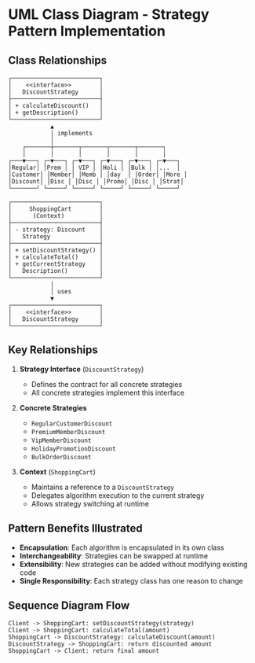# UML Class Diagram - Strategy Pattern Implementation

## Class Relationships

```
┌─────────────────────────┐
│    <<interface>>        │
│   DiscountStrategy      │
├─────────────────────────┤
│ + calculateDiscount()   │
│ + getDescription()      │
└─────────────────────────┘
            ▲
            │ implements
            │
    ┌───────┼───────┬───────┬───────┬───────┐
    │       │       │       │       │       │
┌───▼───┐ ┌─▼───┐ ┌─▼───┐ ┌─▼───┐ ┌─▼───┐ ┌─▼───┐
│Regular│ │Prem │ │ VIP │ │Holi │ │Bulk │ │...  │
│Customer│ │Member│ │Memb │ │day  │ │Order│ │More │
│Discount│ │Disc │ │Disc │ │Promo│ │Disc │ │Strat│
└───────┘ └─────┘ └─────┘ └─────┘ └─────┘ └─────┘

┌─────────────────────────┐
│     ShoppingCart        │
│      (Context)          │
├─────────────────────────┤
│ - strategy: Discount    │
│   Strategy              │
├─────────────────────────┤
│ + setDiscountStrategy() │
│ + calculateTotal()      │
│ + getCurrentStrategy    │
│   Description()         │
└─────────────────────────┘
            │
            │ uses
            ▼
┌─────────────────────────┐
│    <<interface>>        │
│   DiscountStrategy      │
└─────────────────────────┘
```

## Key Relationships

1. **Strategy Interface** (`DiscountStrategy`)
   - Defines the contract for all concrete strategies
   - All concrete strategies implement this interface

2. **Concrete Strategies**
   - `RegularCustomerDiscount`
   - `PremiumMemberDiscount`
   - `VipMemberDiscount`
   - `HolidayPromotionDiscount`
   - `BulkOrderDiscount`

3. **Context** (`ShoppingCart`)
   - Maintains a reference to a `DiscountStrategy`
   - Delegates algorithm execution to the current strategy
   - Allows strategy switching at runtime

## Pattern Benefits Illustrated

- **Encapsulation**: Each algorithm is encapsulated in its own class
- **Interchangeability**: Strategies can be swapped at runtime
- **Extensibility**: New strategies can be added without modifying existing code
- **Single Responsibility**: Each strategy class has one reason to change

## Sequence Diagram Flow

```
Client -> ShoppingCart: setDiscountStrategy(strategy)
Client -> ShoppingCart: calculateTotal(amount)
ShoppingCart -> DiscountStrategy: calculateDiscount(amount)
DiscountStrategy -> ShoppingCart: return discounted amount
ShoppingCart -> Client: return final amount
```
